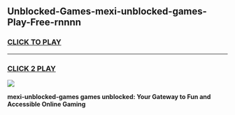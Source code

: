 
## Unblocked-Games-mexi-unblocked-games-Play-Free-rnnnn
<h3>
<a href="https://premium76.site?title=mexi-unblocked-games&ref=09A">CLICK TO PLAY</a></h3>
<hr>

<h3>
<a href="https://premium76.site?title=mexi-unblocked-games&ref=09A">CLICK 2 PLAY</a>
  
</h3>

<a href="https://premium76.site?title=mexi-unblocked-games&ref=09A"><img src="https://clearcache.store/games.png"></a>


**mexi-unblocked-games games unblocked: Your Gateway to Fun and Accessible Online Gaming**
